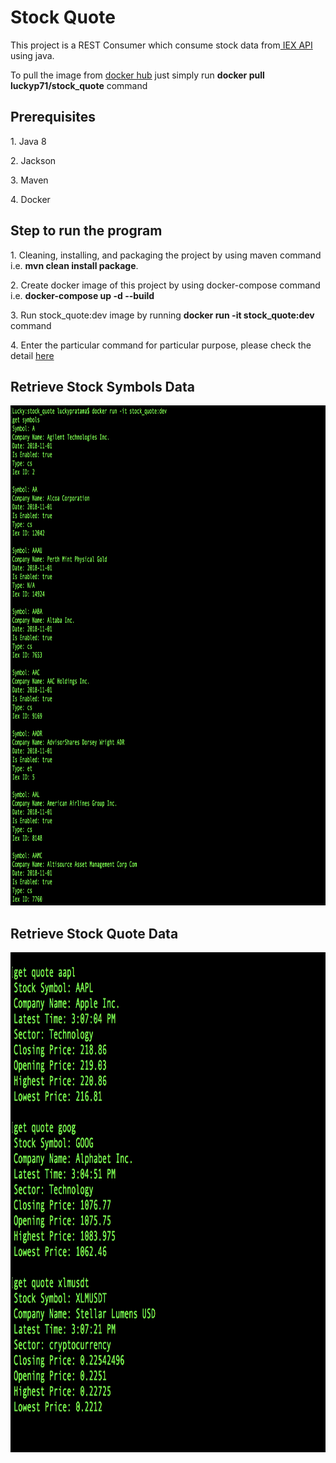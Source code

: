 <h1>Stock Quote</h1>

<p>This project is a REST Consumer which consume stock data from<a href="https://iextrading.com"> IEX API</a> using java.</p>
<p>To pull the image from <a href="https://hub.docker.com/r/luckyp71/stock_quote/">docker hub</a> just simply run <strong>docker pull luckyp71/stock_quote</strong> command</p>

<h2>Prerequisites</h2>
<p>1. Java 8</p>
<p>2. Jackson</p>
<p>3. Maven</p> 
<p>4. Docker</p>

<h2>Step to run the program</h2>
<p>1. Cleaning, installing, and packaging the project by using maven command i.e. <strong>mvn clean install package</strong>.</p>
<p>2. Create docker image of this project by using docker-compose command i.e. <strong>docker-compose up -d --build</strong></p>
<p>3. Run stock_quote:dev image by running <strong>docker run -it stock_quote:dev</strong> command</p>
<p>4. Enter the particular command for particular purpose, please check the detail <a href="./src/main/resources/input.txt">here</a></p>

<h2>Retrieve Stock Symbols Data</h2>
<div>
<img src="./src/main/resources/get-symbols.png" height="800pt" width="1000pt"/>
</div>

<h2>Retrieve Stock Quote Data</h2>
<div>
<img src="./src/main/resources/get-quote.png" height="800pt" width="1000pt"/>
</div>
